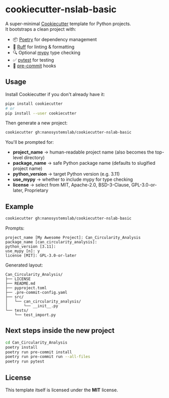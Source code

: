 # cookiecutter-nslab-basic

A super-minimal [Cookiecutter](https://cookiecutter.readthedocs.io/) template for Python projects.  
It bootstraps a clean project with:

- 📦 [Poetry](https://python-poetry.org/) for dependency management
- 🧹 [Ruff](https://github.com/astral-sh/ruff) for linting & formatting
- 🔍 Optional [mypy](https://mypy-lang.org/) type checking
- ✅ [pytest](https://docs.pytest.org/) for testing
- 🔄 [pre-commit](https://pre-commit.com/) hooks

## Usage

Install Cookiecutter if you don't already have it:

```bash
pipx install cookiecutter
# or
pip install --user cookiecutter
```

Then generate a new project:

```bash
cookiecutter gh:nanosystemslab/cookiecutter-nslab-basic
```

You'll be prompted for:

- **project_name** → human-readable project name (also becomes the top-level directory)
- **package_name** → safe Python package name (defaults to slugified project name)
- **python_version** → target Python version (e.g. 3.11)
- **use_mypy** → whether to include mypy for type checking
- **license** → select from MIT, Apache-2.0, BSD-3-Clause, GPL-3.0-or-later, Proprietary

## Example

```bash
cookiecutter gh:nanosystemslab/cookiecutter-nslab-basic
```

Prompts:

```
project_name [My Awesome Project]: Can_Circularity_Analysis
package_name [can_circularity_analysis]:
python_version [3.11]:
use_mypy [n]: y
license [MIT]: GPL-3.0-or-later
```

Generated layout:

```
Can_Circularity_Analysis/
├── LICENSE
├── README.md
├── pyproject.toml
├── .pre-commit-config.yaml
├── src/
│   └── can_circularity_analysis/
│       └── __init__.py
└── tests/
    └── test_import.py
```

## Next steps inside the new project

```bash
cd Can_Circularity_Analysis
poetry install
poetry run pre-commit install
poetry run pre-commit run --all-files
poetry run pytest
```

## License

This template itself is licensed under the **MIT** license.
